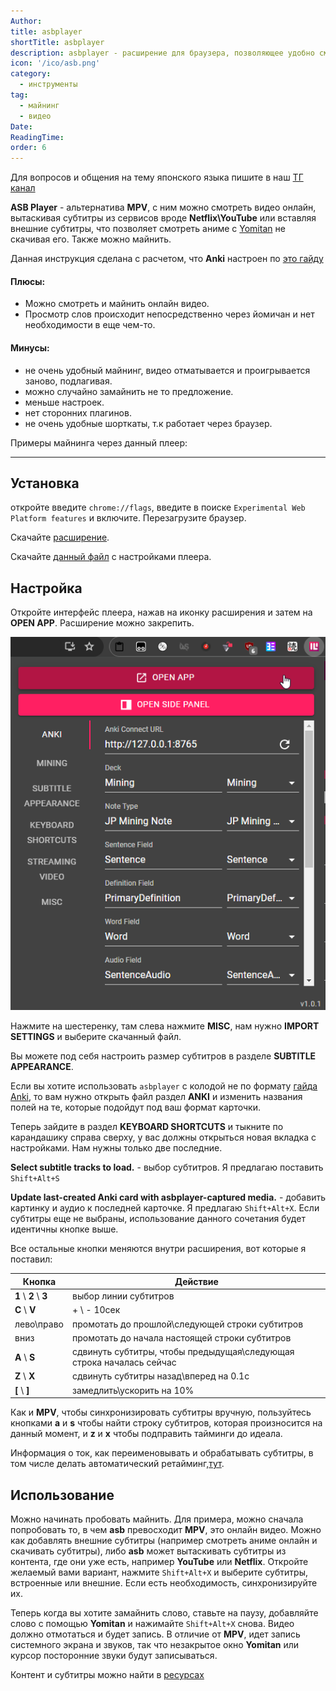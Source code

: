 ```yaml
---
Author:
title: asbplayer
shortTitle: asbplayer
description: asbplayer - расширение для браузера, позволяющее удобно смотреть контент на японском, подсматривать значения слов и майнить.
icon: '/ico/asb.png'
category:
  - инструменты
tag:
  - майнинг
  - видео
Date:
ReadingTime:
order: 6
---
```


Для вопросов и общения на тему японского языка пишите в наш [ТГ канал](https://t.me/dekitaidan)

**ASB Player** - альтернатива **MPV**, с ним можно смотреть видео онлайн, вытаскивая субтитры из сервисов вроде **Netflix\YouTube** или вставляя внешние субтитры, что позволяет смотреть аниме с [Yomitan](/software/yomitan) не скачивая его. Также можно майнить.

Данная инструкция сделана с расчетом, что **Anki** настроен по [это гайду](/software/anki.md)

#### Плюсы:

- Можно смотреть и майнить онлайн видео.
- Просмотр слов происходит непосредственно через йомичан и нет необходимости в еще чем-то.

#### Минусы:

- не очень удобный майнинг, видео отматывается и проигрывается заново, подлагивая.
- можно случайно замайнить не то предложение.
- меньше настроек.
- нет сторонних плагинов.
- не очень удобные шорткаты, т.к работает через браузер.

Примеры майнинга через данный плеер:

<VidStack src="/imgvid/asbdemo.mp4"/>

---

## Установка

откройте введите `chrome://flags`, введите в поиске `Experimental Web Platform features` и включите. Перезагрузите браузер.

Скачайте [расширение](https://chromewebstore.google.com/detail/asbplayer-language-learni/hkledmpjpaehamkiehglnbelcpdflcab).

Скачайте [данный файл](https://drive.google.com/file/d/12Hzha38N5ikmtnlXXlpJPuWHdLDTCz9N/view?usp=drive_link) с настройками плеера.

## Настройка

Откройте интерфейс плеера, нажав на иконку расширения и затем на **OPEN APP**. Расширение можно закрепить.

![](/imgvid/asb.png)

Нажмите на шестеренку, там слева нажмите **MISC**, нам нужно **IMPORT SETTINGS** и выберите скачанный файл.

Вы можете под себя настроить размер субтитров в разделе **SUBTITLE APPEARANCE**.

Если вы хотите использовать `asbplayer` с колодой не по формату [гайда Anki](anki.md), то вам нужно открыть файл раздел **ANKI** и изменить названия полей на те, которые подойдут под ваш формат карточки.

Теперь зайдите в раздел **KEYBOARD SHORTCUTS** и тыкните по карандашику справа сверху, у вас должны открыться новая вкладка с настройками. Нам нужны только две последние.

**Select subtitle tracks to load.** - выбор субтитров. Я предлагаю поставить `Shift+Alt+S`

**Update last-created Anki card with asbplayer-captured media.** - добавить картинку и аудио к последней карточке. Я предлагаю `Shift+Alt+X`. Если субтитры еще не выбраны, использование данного сочетания будет идентичны кнопке выше.

Все остальные кнопки меняются внутри расширения, вот которые я поставил:

| Кнопка                | Действие                                                             |
| --------------------- | -------------------------------------------------------------------- |
| **1** \ **2** \ **3** | выбор линии субтитров                                                |
| **С** \ **V**         | + \ - 10сек                                                          |
| лево\право            | промотать до прошлой\следующей строки субтитров                      |
| вниз                  | промотать до начала настоящей строки субтитров                       |
| **A** \ **S**         | сдвинуть субтитры, чтобы предыдущая\следующая строка началась сейчас |
| **Z** \ **X**         | сдвинуть субтитры назад\вперед на 0.1с                               |
| **[** \ **]**         | замедлить\ускорить на 10%                                            |

Как и **MPV**, чтобы синхронизировать субтитры вручную, пользуйтесь кнопками **a** и **s** чтобы найти строку субтитров, которая произносится на данный момент, и **z** и **x** чтобы подправить тайминги до идеала.

Информация о ток, как переименовывать и обрабатывать субтитры, в том числе делать автоматический ретайминг,[тут](/software/subtitles.md).

## Использование

Можно начинать пробовать майнить. Для примера, можно сначала попробовать то, в чем **asb** превосходит **MPV**, это онлайн видео. Можно как добавлять внешние субтитры (например смотреть аниме онлайн и скачивать субтитры), либо **asb** может вытаскивать субтитры из контента, где они уже есть, например **YouTube** или **Netflix**. Откройте желаемый вами вариант, нажмите `Shift+Alt+X` и выберите субтитры, встроенные или внешние. Если есть необходимость, синхронизируйте их.

Теперь когда вы хотите замайнить слово, ставьте на паузу, добавляйте слово с помощью **Yomitan** и нажимайте `Shift+Alt+X` снова. Видео должно отмотаться и будет запись. В отличие от **MPV**, идет запись системного экрана и звуков, так что незакрытое окно **Yomitan** или курсор посторонние звуки будут записываться.

<VidStack src="/imgvid/asbdemo.mp4"/>

Контент и субтитры можно найти в [ресурсах](/resources)
